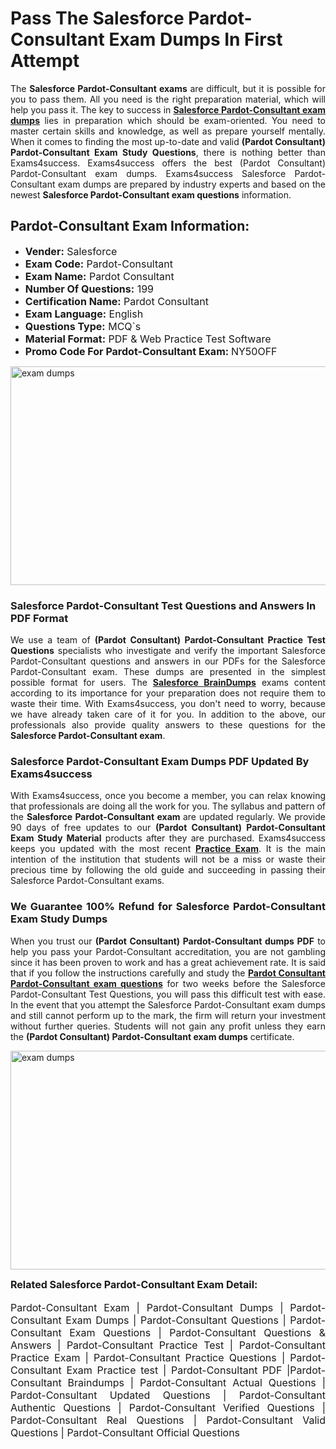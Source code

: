<h1><strong><strong>Pass The Salesforce Pardot-Consultant Exam Dumps In First Attempt</strong></strong></h1> <p style="text-align:justify">The <strong>Salesforce Pardot-Consultant exams</strong> are difficult, but it is possible for you to pass them. All you need is the right preparation material, which will help you pass it. The key to success in <a href="https://www.exams4success.com/salesforce/pardot-consultant-pdf-exam-dumps"><strong>Salesforce Pardot-Consultant exam dumps</strong></a> lies in preparation which should be exam-oriented. You need to master certain skills and knowledge, as well as prepare yourself mentally. When it comes to finding the most up-to-date and valid <strong>(Pardot Consultant) Pardot-Consultant Exam Study Questions</strong>, there is nothing better than Exams4success. Exams4success offers the best (Pardot Consultant) Pardot-Consultant exam dumps. Exams4success Salesforce Pardot-Consultant exam dumps are prepared by industry experts and based on the newest <strong>Salesforce Pardot-Consultant exam questions</strong> information.</p> <h2><strong><strong>Pardot-Consultant Exam Information:</strong></strong></h2> <ul> <li><span style="font-size:16px"><strong>Vender:</strong> Salesforce</span></li> <li><span style="font-size:16px"><strong>Exam Code:</strong> Pardot-Consultant</span></li> <li><span style="font-size:16px"><strong>Exam Name:</strong> Pardot Consultant</span></li> <li><span style="font-size:16px"><strong>Number Of Questions:</strong> 199</span></li> <li><span style="font-size:16px"><strong>Certification Name:</strong> Pardot Consultant</span></li> <li><span style="font-size:16px"><strong>Exam Language:</strong> English</span></li> <li><span style="font-size:16px"><strong>Questions Type:</strong> MCQ`s</span></li> <li><span style="font-size:16px"><strong>Material Format:</strong> PDF & Web Practice Test Software</span></li> <li><span style="font-size:16px"><strong>Promo Code For Pardot-Consultant Exam: </strong>NY50OFF</span></li> </ul> <p><a href="https://www.exams4success.com/salesforce/pardot-consultant-pdf-exam-dumps" rel="no-follow"><img alt="exam dumps" src="https://www.certcollections.com/uploads/content/infrist1.png" style="height:350px; width:750px" /></a></p> <h3><strong>Salesforce Pardot-Consultant Test Questions and Answers In PDF Format</strong></h3> <p style="text-align:justify">We use a team of <strong>(Pardot Consultant) Pardot-Consultant Practice Test Questions</strong> specialists who investigate and verify the important Salesforce Pardot-Consultant questions and answers in our PDFs for the Salesforce Pardot-Consultant exam. These dumps are presented in the simplest possible format for users. The <a href="https://www.exams4success.com/salesforce-exam-dumps"><strong>Salesforce BrainDumps</strong></a> exams content according to its importance for your preparation does not require them to waste their time. With Exams4success, you don't need to worry, because we have already taken care of it for you. In addition to the above, our professionals also provide quality answers to these questions for the<strong> Salesforce Pardot-Consultant exam</strong>.</p> <h3><strong> Salesforce Pardot-Consultant Exam Dumps PDF Updated By Exams4success</strong></h3> <p style="text-align:justify">With Exams4success, once you become a member, you can relax knowing that professionals are doing all the work for you. The syllabus and pattern of the <strong>Salesforce Pardot-Consultant exam </strong>are updated regularly. We provide 90 days of free updates to our <strong>(Pardot Consultant) Pardot-Consultant Exam Study Material</strong> products after they are purchased. Exams4success keeps you updated with the most recent <a href="https://www.exams4success.com/"><strong>Practice Exam</strong></a>. It is the main intention of the institution that students will not be a miss or waste their precious time by following the old guide and succeeding in passing their Salesforce Pardot-Consultant exams.</p> <h3 style="text-align:justify"><strong>We Guarantee 100% Refund for Salesforce Pardot-Consultant Exam Study Dumps</strong></h3> <p style="text-align:justify">When you trust our <strong>(Pardot Consultant) Pardot-Consultant dumps PDF</strong> to help you pass your Pardot-Consultant accreditation, you are not gambling since it has been proven to work and has a great achievement rate. It is said that if you follow the instructions carefully and study the <a href="https://www.exams4success.com/salesforce/pardot-consultant-pdf-exam-dumps"><strong>Pardot Consultant Pardot-Consultant exam questions</strong></a> for two weeks before the Salesforce Pardot-Consultant Test Questions, you will pass this difficult test with ease. In the event that you attempt the Salesforce Pardot-Consultant exam dumps and still cannot perform up to the mark, the firm will return your investment without further queries. Students will not gain any profit unless they earn the <strong>(Pardot Consultant) Pardot-Consultant exam dumps</strong> certificate.</p> <p style="text-align:justify"><a href="https://www.exams4success.com/salesforce/pardot-consultant-pdf-exam-dumps" rel="no-follow"><img alt="exam dumps" src="https://www.certcollections.com/uploads/content/free_demo1.png" style="height:350px; width:750px" /></a></p> <p style="text-align:justify"><span style="font-size:16px"><strong>Related Salesforce Pardot-Consultant Exam Detail:</strong></span><br /> <br /> <span style="font-size:16px">Pardot-Consultant Exam | Pardot-Consultant Dumps | Pardot-Consultant Exam Dumps | Pardot-Consultant Questions | Pardot-Consultant Exam Questions | Pardot-Consultant Questions & Answers | Pardot-Consultant Practice Test | Pardot-Consultant Practice Exam | Pardot-Consultant Practice Questions | Pardot-Consultant Exam Practice test | Pardot-Consultant PDF |Pardot-Consultant Braindumps | Pardot-Consultant Actual Questions | Pardot-Consultant Updated Questions | Pardot-Consultant Authentic Questions | Pardot-Consultant Verified Questions | Pardot-Consultant Real Questions | Pardot-Consultant Valid Questions | Pardot-Consultant Official Questions</span></p>
